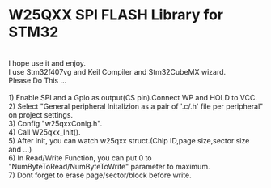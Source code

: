 # W25QXX SPI FLASH Library for STM32
<br />
I hope use it and enjoy.
<br />
I use Stm32f407vg and Keil Compiler and Stm32CubeMX wizard.
 <br />
Please Do This ...
<br />
<br />
1) Enable SPI and a Gpio as output(CS pin).Connect WP and HOLD to VCC.
<br />
2) Select "General peripheral Initalizion as a pair of '.c/.h' file per peripheral" on project settings.
<br />
3) Config "w25qxxConig.h".
<br />
4) Call W25qxx_Init(). 
<br />
5) After init, you can watch w25qxx struct.(Chip ID,page size,sector size and ...)
<br />
6) In Read/Write Function, you can put 0 to "NumByteToRead/NumByteToWrite" parameter to maximum.
<br />
7) Dont forget to erase page/sector/block before write.

